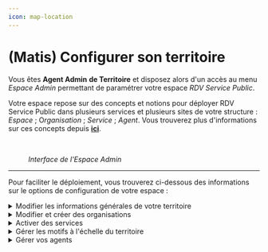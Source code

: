 ```yaml
---
icon: map-location
---
```


# (Matis) Configurer son territoire

Vous êtes **Agent Admin** **de Territoire** et disposez alors d'un accès au menu _Espace Admin_ permettant de paramétrer votre espace _RDV Service Public_.&#x20;

Votre espace repose sur des concepts et notions pour déployer RDV Service Public dans plusieurs services et plusieurs sites de votre structure : _Espace_ ; &#x4F;_&#x72;ganisation_ ; _Service_ ; _Agent_. Vous trouverez plus d'informations sur ces concepts depuis [**ici**](../a-propos/comment-ca-marche.md).&#x20;

<figure><img src="../.gitbook/assets/Capture d’écran 2025-04-02 à 12.57.20.png" alt=""><figcaption><p><em>Interface de l'Espace Admin</em></p></figcaption></figure>

***

Pour faciliter le déploiement, vous trouverez ci-dessous des informations sur le options de configuration de votre espace :&#x20;

<details>

<summary>Modifier les informations générales de votre territoire</summary>



</details>

<details>

<summary>Modifier et créer des organisations</summary>



</details>

<details>

<summary>Activer des services</summary>



</details>

<details>

<summary>Gérer les motifs à l'échelle du territoire</summary>



</details>

<details>

<summary>Gérer vos agents</summary>



</details>



